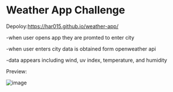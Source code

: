 # Weather App Challenge

Depoloy:https://har015.github.io/weather-app/

-when user opens app they are promted to enter city

-when user enters city data is obtained form openweather api

-data appears including wind, uv index, temperature, and humidity


Preview:

![image](https://user-images.githubusercontent.com/111612523/218607115-ebe23e48-4e4b-4b78-af78-3978a2f72802.png)
